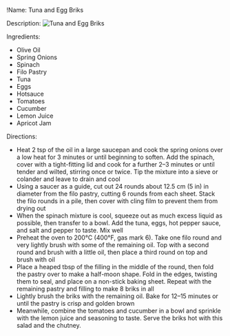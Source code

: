 !Name: Tuna and Egg Briks

Description:
![Tuna and Egg Briks](https://www.themealdb.com/images/media/meals/2dsltq1560461468.jpg "Tuna and Egg Briks")

Ingredients:
- Olive Oil
- Spring Onions
- Spinach
- Filo Pastry
- Tuna
- Eggs
- Hotsauce
- Tomatoes
- Cucumber
- Lemon Juice
- Apricot Jam

Directions:
- Heat 2 tsp of the oil in a large saucepan and cook the spring onions over a low heat for 3 minutes or until beginning to soften. Add the spinach, cover with a tight-fitting lid and cook for a further 2–3 minutes or until tender and wilted, stirring once or twice. Tip the mixture into a sieve or colander and leave to drain and cool
- Using a saucer as a guide, cut out 24 rounds about 12.5 cm (5 in) in diameter from the filo pastry, cutting 6 rounds from each sheet. Stack the filo rounds in a pile, then cover with cling film to prevent them from drying out
- When the spinach mixture is cool, squeeze out as much excess liquid as possible, then transfer to a bowl. Add the tuna, eggs, hot pepper sauce, and salt and pepper to taste. Mix well
- Preheat the oven to 200°C (400°F, gas mark 6). Take one filo round and very lightly brush with some of the remaining oil. Top with a second round and brush with a little oil, then place a third round on top and brush with oil
- Place a heaped tbsp of the filling in the middle of the round, then fold the pastry over to make a half-moon shape. Fold in the edges, twisting them to seal, and place on a non-stick baking sheet. Repeat with the remaining pastry and filling to make 8 briks in all
- Lightly brush the briks with the remaining oil. Bake for 12–15 minutes or until the pastry is crisp and golden brown
- Meanwhile, combine the tomatoes and cucumber in a bowl and sprinkle with the lemon juice and seasoning to taste. Serve the briks hot with this salad and the chutney.
